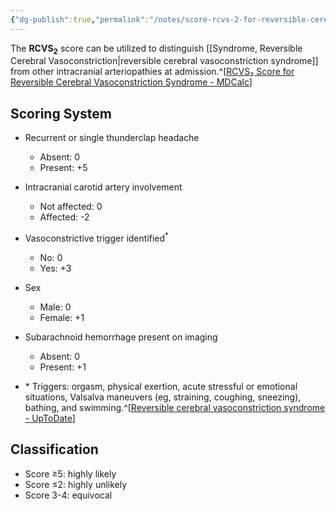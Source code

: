 ```yaml
---
{"dg-publish":true,"permalink":"/notes/score-rcvs-2-for-reversible-cerebral-vasoconstriction-syndrome/","tags":["score","grading"],"created":"2023-05-12T08:28:27.008-05:00","updated":"2023-05-12T08:28:54.035-05:00"}
---
```



The **RCVS<sub>2</sub>** score can be utilized to distinguish [[Syndrome, Reversible Cerebral Vasoconstriction\|reversible cerebral vasoconstriction syndrome]] from other intracranial arteriopathies at admission.^[[RCVS₂ Score for Reversible Cerebral Vasoconstriction Syndrome - MDCalc](https://www.mdcalc.com/calc/10347/rcvs2-score-reversible-cerebral-vasoconstriction-syndrome)]

## Scoring System

- Recurrent or single thunderclap headache
	- Absent: 0
	- Present: +5
- Intracranial carotid artery involvement
	- Not affected: 0
	- Affected: -2
- Vasoconstrictive trigger identified<sup>*</sup>
	- No: 0
	- Yes: +3
- Sex
	- Male: 0
	- Female: +1
- Subarachnoid hemorrhage present on imaging
	- Absent: 0
	- Present: +1

- \* Triggers: orgasm, physical exertion, acute stressful or emotional situations, Valsalva maneuvers (eg, straining, coughing, sneezing), bathing, and swimming.^[[Reversible cerebral vasoconstriction syndrome - UpToDate](https://www.uptodate.com/contents/reversible-cerebral-vasoconstriction-syndrome#H185045495)]

## Classification

- Score ≥5: highly likely
- Score ≤2: highly unlikely
- Score 3-4: equivocal
